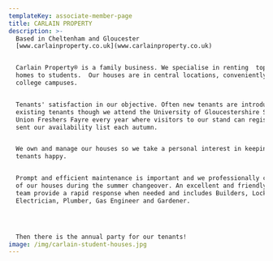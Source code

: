 ```yaml
---
templateKey: associate-member-page
title: CARLAIN PROPERTY
description: >-
  Based in Cheltenham and Gloucester
  [www.carlainproperty.co.uk](www.carlainproperty.co.uk)


  Carlain Property® is a family business. We specialise in renting  top quality
  homes to students.  Our houses are in central locations, conveniently close to
  college campuses.


  Tenants' satisfaction in our objective. Often new tenants are introduced by
  existing tenants though we attend the University of Gloucestershire Students'
  Union Freshers Fayre every year where visitors to our stand can register to be
  sent our availability list each autumn.


  We own and manage our houses so we take a personal interest in keeping our
  tenants happy. 


  Prompt and efficient maintenance is important and we professionally clean all
  of our houses during the summer changeover. An excellent and friendly support
  team provide a rapid response when needed and includes Builders, Locksmith,
  Electrician, Plumber, Gas Engineer and Gardener. 




  Then there is the annual party for our tenants!
image: /img/carlain-student-houses.jpg
---
```


